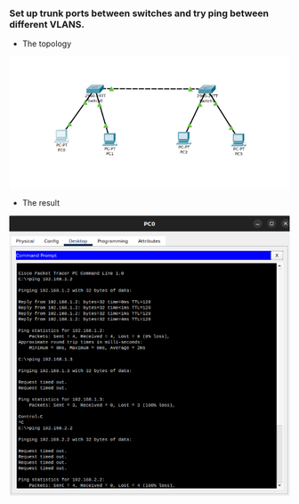### Set up trunk ports between switches and try ping between different VLANS.


- The topology


![alt text](image-1.png)

- The result

![alt text](image.png)